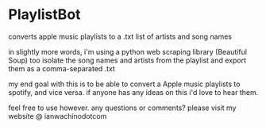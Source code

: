 # PlaylistBot
converts apple music playlists to a .txt list of artists and song names

in slightly more words, i'm using a python web scraping library (Beautiful Soup)
too isolate the song names and artists from the playlist
and export them as a comma-separated .txt

my end goal with this is to be able to convert a Apple music playlists to spotify,
and vice versa. if anyone has any ideas on this i'd love to hear them.

feel free to use however.
any questions or comments? please visit my website @ ianwachinodotcom

